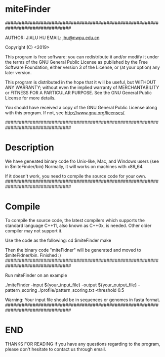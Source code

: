 # miteFinder
################################################################################

AUTHOR: JIALU HU
EMAIL: jhu@nwpu.edu.cn

Copyright (C) <2019>  <Jialu Hu>

This program is free software: you can redistribute it and/or modify
it under the terms of the GNU General Public License as published by
the Free Software Foundation, either version 3 of the License, or
(at your option) any later version.

This program is distributed in the hope that it will be useful,
but WITHOUT ANY WARRANTY; without even the implied warranty of
MERCHANTABILITY or FITNESS FOR A PARTICULAR PURPOSE.  See the
GNU General Public License for more details.

You should have received a copy of the GNU General Public License
along with this program.  If not, see <http://www.gnu.org/licenses/>.

################################################################################

# Description

We have geneated binary code fro Unix-like, Mac, and Windows users (see in $miteFinder/bin)
Normally, it will works on machines with x86_64.

If it doesn't work, you need to compile the source code for your own.
################################################################################

# Compile

To compile the source code, the latest compilers which supports the standard language C++11, also known as C++0x, is needed. Other older compiler may not support it.

Use the code as the following:
cd $miteFinder
make

Then the binary code "miteFidner" will be generated and moved to $miteFidner/bin. Finished :)
################################################################################

Run miteFinder on an example

./miteFinder -input ${your_input_file} -output ${your_output_file} -pattern_scoring ./profile/pattern_scoring.txt -threshold 0.5

Warning: Your input file should be in sequences or genomes in fasta format.
################################################################################

# END
THANKS FOR READING
If you have any questions regarding to the program, please don't hesitate to contact us through email.
